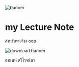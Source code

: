 ![banner](https://www.pinterest.com/pin/784259722604477831/)

# my Lecture Note

สำหรับรายวิชา oop

![download banner](./123.jpg)

อานนท์ ตรีโรจน์พร 
